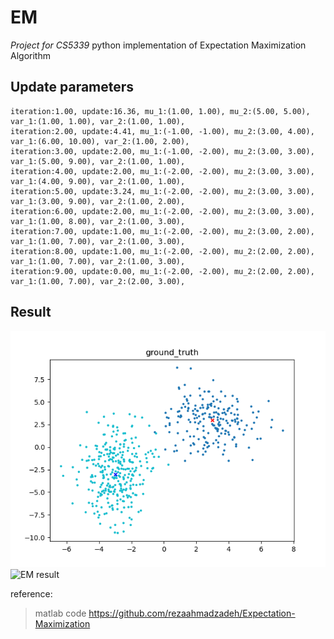 # EM
*Project for CS5339*
python implementation of Expectation Maximization Algorithm  
## Update parameters
```
iteration:1.00, update:16.36, mu_1:(1.00, 1.00), mu_2:(5.00, 5.00), var_1:(1.00, 1.00), var_2:(1.00, 1.00),  
iteration:2.00, update:4.41, mu_1:(-1.00, -1.00), mu_2:(3.00, 4.00), var_1:(6.00, 10.00), var_2:(1.00, 2.00),   
iteration:3.00, update:2.00, mu_1:(-1.00, -2.00), mu_2:(3.00, 3.00), var_1:(5.00, 9.00), var_2:(1.00, 1.00),   
iteration:4.00, update:2.00, mu_1:(-2.00, -2.00), mu_2:(3.00, 3.00), var_1:(4.00, 9.00), var_2:(1.00, 1.00),   
iteration:5.00, update:3.24, mu_1:(-2.00, -2.00), mu_2:(3.00, 3.00), var_1:(3.00, 9.00), var_2:(1.00, 2.00),   
iteration:6.00, update:2.00, mu_1:(-2.00, -2.00), mu_2:(3.00, 3.00), var_1:(1.00, 8.00), var_2:(1.00, 3.00),   
iteration:7.00, update:1.00, mu_1:(-2.00, -2.00), mu_2:(3.00, 2.00), var_1:(1.00, 7.00), var_2:(1.00, 3.00),   
iteration:8.00, update:1.00, mu_1:(-2.00, -2.00), mu_2:(2.00, 2.00), var_1:(1.00, 7.00), var_2:(1.00, 3.00),   
iteration:9.00, update:0.00, mu_1:(-2.00, -2.00), mu_2:(2.00, 2.00), var_1:(1.00, 7.00), var_2:(2.00, 3.00),   
```
## Result
![ground truth](https://github.com/xianglinyang/EM/blob/master/result/ground_truth.png)
![EM result](https://github.com/xianglinyang/EM/blob/master/result/itertion9.png)

reference:
> matlab code https://github.com/rezaahmadzadeh/Expectation-Maximization
